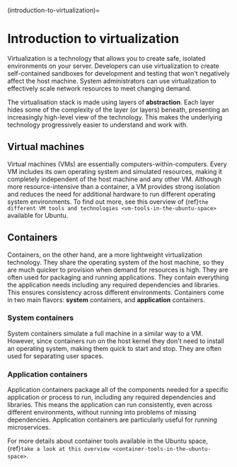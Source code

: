 (introduction-to-virtualization)=
# Introduction to virtualization

Virtualization is a technology that allows you to create safe, isolated environments on your server. Developers can use virtualization to create self-contained sandboxes for development and testing that won't negatively affect the host machine. System administrators can use virtualization to effectively scale network resources to meet changing demand.

The virtualisation stack is made using layers of **abstraction**. Each layer hides some of the complexity of the layer (or layers) beneath, presenting an increasingly high-level view of the technology. This makes the underlying technology progressively easier to understand and work with. 

## Virtual machines

Virtual machines (VMs) are essentially computers-within-computers. Every VM includes its own operating system and simulated resources, making it completely independent of the host machine and any other VM. Although more resource-intensive than a container, a VM provides strong isolation and reduces the need for additional hardware to run different operating system environments. To find out more, see this overview of {ref}`the different VM tools and technologies <vm-tools-in-the-ubuntu-space>` available for Ubuntu.

## Containers

Containers, on the other hand, are a more lightweight virtualization technology. They share the operating system of the host machine, so they are much quicker to provision when demand for resources is high. They are often used for packaging and running applications. They contain everything the application needs including any required dependencies and libraries. This ensures consistency across different environments. Containers come in two main flavors: **system** containers, and **application** containers.

### System containers

System containers simulate a full machine in a similar way to a VM. However, since containers run on the host kernel they don't need to install an operating system, making them quick to start and stop. They are often used for separating user spaces.

### Application containers

Application containers package all of the components needed for a specific application or process to run, including any required dependencies and libraries. This means the application can run consistently, even across different environments, without running into problems of missing dependencies. Application containers are particularly useful for running microservices.

For more details about container tools available in the Ubuntu space, {ref}`take a look at this overview <container-tools-in-the-ubuntu-space>`.
